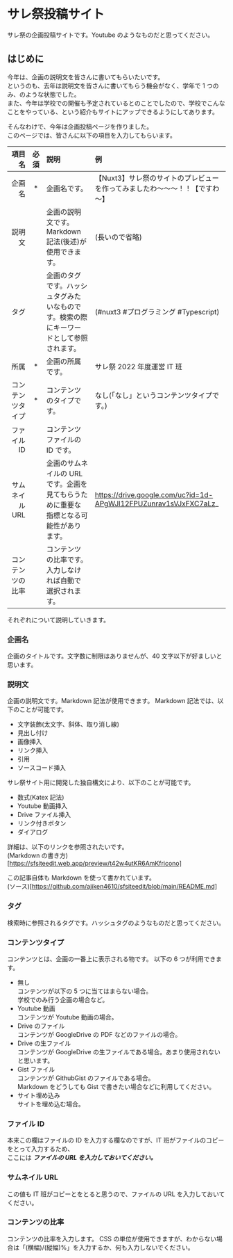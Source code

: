 # サレ祭投稿サイト

サレ祭の企画投稿サイトです。Youtube のようなものだと思ってください。

## はじめに

今年は、企画の説明文を皆さんに書いてもらいたいです。  
というのも、去年は説明文を皆さんに書いてもらう機会がなく、学年で 1 つのみ、のような状態でした。  
また、今年は学校での開催も予定されているとのことでしたので、学校でこんなことをやっている、という紹介もサイトにアップできるようにしてあります。

そんなわけで、今年は企画投稿ページを作りました。  
このページでは、皆さんに以下の項目を入力してもらいます。

|           項目名 | 必須 | 説明                                                                                   | 例                                                                          |
| ---------------: | :--: | :------------------------------------------------------------------------------------- | :-------------------------------------------------------------------------- |
|           企画名 |  \*  | 企画名です。                                                                           | 【Nuxt3】サレ祭のサイトのプレビューを作ってみましたわ～～～！！【ですわ～】 |
|           説明文 |      | 企画の説明文です。Markdown 記法(後述)が使用できます。                                  | (長いので省略)                                                              |
|             タグ |      | 企画のタグです。ハッシュタグみたいなものです。検索の際にキーワードとして参照されます。 | (#nuxt3 #プログラミング #Typescript)                                        |
|             所属 |  \*  | 企画の所属です。                                                                       | サレ祭 2022 年度運営 IT 班                                                  |
| コンテンツタイプ |  \*  | コンテンツのタイプです。                                                               | なし(「なし」というコンテンツタイプです。)                                  |
|      ファイル ID |      | コンテンツファイルの ID です。                                                         |
|   サムネイル URL |      | 企画のサムネイルの URL です。企画を見てもらうために重要な指標となる可能性があります。  | https://drive.google.com/uc?id=1d-APgWJl12FPUZunrav1sVJxFXC7aLz_            |
| コンテンツの比率 |      | コンテンツの比率です。入力しなければ自動で選択されます。                               |

それぞれについて説明していきます。

### 企画名

企画のタイトルです。文字数に制限はありませんが、40 文字以下が好ましいと思います。

### 説明文

企画の説明文です。Markdown 記法が使用できます。
Markdown 記法では、以下のことが可能です。

- 文字装飾(太文字、斜体、取り消し線)
- 見出し付け
- 画像挿入
- リンク挿入
- 引用
- ソースコード挿入

サレ祭サイト用に開発した独自構文により、以下のことが可能です。

- 数式(Katex 記法)
- Youtube 動画挿入
- Drive ファイル挿入
- リンク付きボタン
- ダイアログ

詳細は、以下のリンクを参照されたいです。  
(Markdown の書き方)[https://sfsiteedit.web.app/preview/t42w4utKR6AmKfricono]

この記事自体も Markdown を使って書かれています。  
(ソース)[https://github.com/ajiken4610/sfsiteedit/blob/main/README.md]

### タグ

検索時に参照されるタグです。ハッシュタグのようなものだと思ってください。

### コンテンツタイプ

コンテンツとは、企画の一番上に表示される物です。
以下の 6 つが利用できます。

- 無し  
  コンテンツが以下の 5 つに当てはまらない場合。  
  学校でのみ行う企画の場合など。
- Youtube 動画  
  コンテンツが Youtube 動画の場合。
- Drive のファイル  
  コンテンツが GoogleDrive の PDF などのファイルの場合。
- Drive の生ファイル  
  コンテンツが GoogleDrive の生ファイルである場合。あまり使用されないと思います。
- Gist ファイル  
  コンテンツが GithubGist のファイルである場合。  
  Markdown をどうしても Gist で書きたい場合などに利用してください。
- サイト埋め込み  
  サイトを埋め込む場合。

### ファイル ID

本来この欄はファイルの ID を入力する欄なのですが、IT 班がファイルのコピーをとって入力するため、  
ここには **_ファイルの URL を入力しておいてください。_**

### サムネイル URL

この値も IT 班がコピーとをとると思うので、ファイルの URL を入力しておいてください。

### コンテンツの比率

コンテンツの比率を入力します。
CSS の単位が使用できますが、わからない場合は「(横幅)/(縦幅)%」を入力するか、何も入力しないでください。
